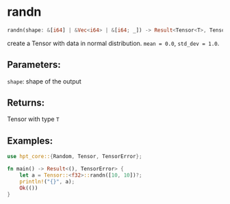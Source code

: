 # randn
```rust
randn(shape: &[i64] | &Vec<i64> | &[i64; _]) -> Result<Tensor<T>, TensorError>
```
create a Tensor with data in normal distribution. `mean = 0.0`, `std_dev = 1.0`.
## Parameters:
`shape`: shape of the output
## Returns:
Tensor with type `T`
## Examples:
```rust
use hpt_core::{Random, Tensor, TensorError};

fn main() -> Result<(), TensorError> {
    let a = Tensor::<f32>::randn([10, 10])?;
    println!("{}", a);
    Ok(())
}
```